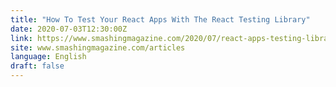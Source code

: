 ```yaml
---
title: "How To Test Your React Apps With The React Testing Library"
date: 2020-07-03T12:30:00Z
link: https://www.smashingmagazine.com/2020/07/react-apps-testing-library/?utm_medium=RSS&utm_source=news.12bit.vn
site: www.smashingmagazine.com/articles
language: English
draft: false
---
```

